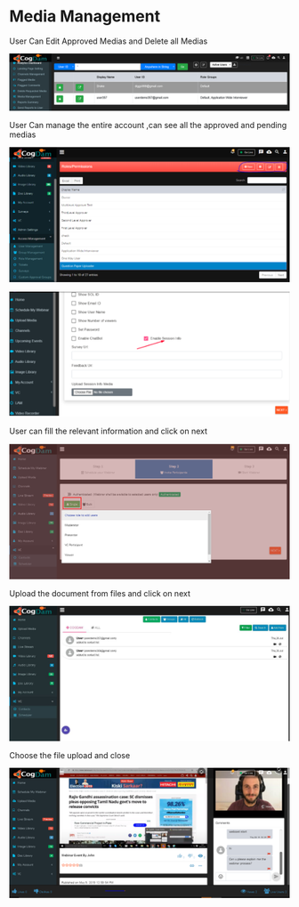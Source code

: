 # Media Management

User Can Edit Approved Medias and Delete all Medias

![](../.gitbook/assets/image%20%28267%29.png)

User Can manage the entire account ,can see all the approved and pending medias

![](../.gitbook/assets/image%20%2888%29.png)

![](../.gitbook/assets/image%20%28276%29.png)

User can fill the relevant information and click on next

![](../.gitbook/assets/image%20%28208%29.png)

Upload the document from files and click on next

![](../.gitbook/assets/image%20%28156%29.png)

Choose the file upload and close

![](../.gitbook/assets/image%20%2824%29.png)



